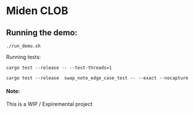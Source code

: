 # Miden CLOB

## Running the demo:
```
./run_demo.sh
```


Running tests:
```
cargo test --release -- --test-threads=1
```


```
cargo test --release  swap_note_edge_case_test -- --exact --nocapture
```

#### Note:
This is a WIP / Expiremental project